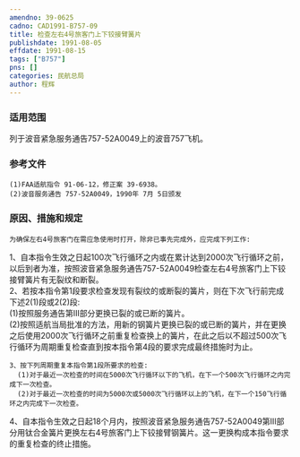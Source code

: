 ```yaml
---
amendno: 39-0625  
cadno: CAD1991-B757-09  
title: 检查左右4号旅客门上下铰接臂簧片  
publishdate: 1991-08-05  
effdate: 1991-08-15  
tags: ["B757"]  
pns: []  
categories: 民航总局  
author: 程辉  
---
```

  
### 适用范围  
列于波音紧急服务通告757-52A0049上的波音757飞机。  
  
<!--more-->  
### 参考文件  
    (1)FAA适航指令 91-06-12，修正案 39-6938。  
    (2)波音服务通告 757-52A0049，1990年 7月 5日颁发  
  
### 原因、措施和规定  
    为确保左右4号旅客门在需应急使用时打开，除非已事先完成外，应完成下列工作:  
1、自本指令生效之日起100次飞行循环之内或在累计达到2000次飞行循环之前，以后到者为准，按照波音紧急服务通告757-52A0049检查左右4号旅客门上下铰接臂簧片有无裂纹和断裂。  
    2、若按本指令第1段要求检查发现有裂纹的或断裂的簧片，则在下次飞行前完成下述2(1)段或2(2)段:  
(1)按照服务通告第III部分更换已裂的或已断的簧片。  
      (2)按照适航当局批准的方法，用新的钢簧片更换已裂的或已断的簧片，并在更换之后使用2000次飞行循环之前重复检查换上的簧片，在此之后以不超过500次飞行循环为周期重复检查直到按本指令第4段的要求完成最终措施时为止。  
  
    3、按下列周期重复本指令第1段所要求的检查:  
      (1)对于最近一次检查的时间在5000次飞行循环以下的飞机，在下一个500次飞行循环之内完成下一次检查。  
      (2)对于最近一次检查的时间为5000次或5000次飞行循环以上的飞机，在下一个150飞行循环之内完成下一次检查。  
  
4、自本指令生效之日起18个月内，按照波音紧急服务通告757-52A0049第III部分用钛合金簧片更换左右4号旅客门上下铰接臂钢簧片。这一更换构成本指令要求的重复检查的终止措施。  
